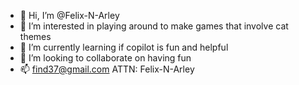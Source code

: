 - 👋 Hi, I’m @Felix-N-Arley
- 👀 I’m interested in playing around to make games that involve cat themes 
- 🌱 I’m currently learning if copilot is fun and helpful  
- 💞️ I’m looking to collaborate on having fun 
- 📫 find37@gmail.com ATTN: Felix-N-Arley

<!---
Felix-N-Arley/Felix-N-Arley is a ✨ special ✨ repository because its `README.md` (this file) appears on your GitHub profile.
You can click the Preview link to take a look at your changes.
--->
